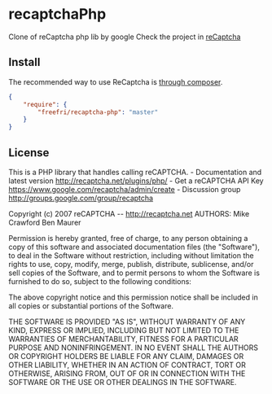 recaptchaPhp
============

Clone of reCaptcha php lib by google
Check the project in  [reCaptcha](http://www.google.com/recaptcha)

##  Install

The recommended way to use ReCaptcha is [through composer](http://getcomposer.org).

```json
{
    "require": {
        "freefri/recaptcha-php": "master"
    }
}
```

## License

 This is a PHP library that handles calling reCAPTCHA.
    - Documentation and latest version
          http://recaptcha.net/plugins/php/
    - Get a reCAPTCHA API Key
          https://www.google.com/recaptcha/admin/create
    - Discussion group
          http://groups.google.com/group/recaptcha

 Copyright (c) 2007 reCAPTCHA -- http://recaptcha.net
 AUTHORS:
   Mike Crawford
   Ben Maurer

 Permission is hereby granted, free of charge, to any person obtaining a copy
 of this software and associated documentation files (the "Software"), to deal
 in the Software without restriction, including without limitation the rights
 to use, copy, modify, merge, publish, distribute, sublicense, and/or sell
 copies of the Software, and to permit persons to whom the Software is
 furnished to do so, subject to the following conditions:

 The above copyright notice and this permission notice shall be included in
 all copies or substantial portions of the Software.
 
 THE SOFTWARE IS PROVIDED "AS IS", WITHOUT WARRANTY OF ANY KIND, EXPRESS OR
 IMPLIED, INCLUDING BUT NOT LIMITED TO THE WARRANTIES OF MERCHANTABILITY,
 FITNESS FOR A PARTICULAR PURPOSE AND NONINFRINGEMENT. IN NO EVENT SHALL THE
 AUTHORS OR COPYRIGHT HOLDERS BE LIABLE FOR ANY CLAIM, DAMAGES OR OTHER
 LIABILITY, WHETHER IN AN ACTION OF CONTRACT, TORT OR OTHERWISE, ARISING FROM,
 OUT OF OR IN CONNECTION WITH THE SOFTWARE OR THE USE OR OTHER DEALINGS IN
 THE SOFTWARE.
 
